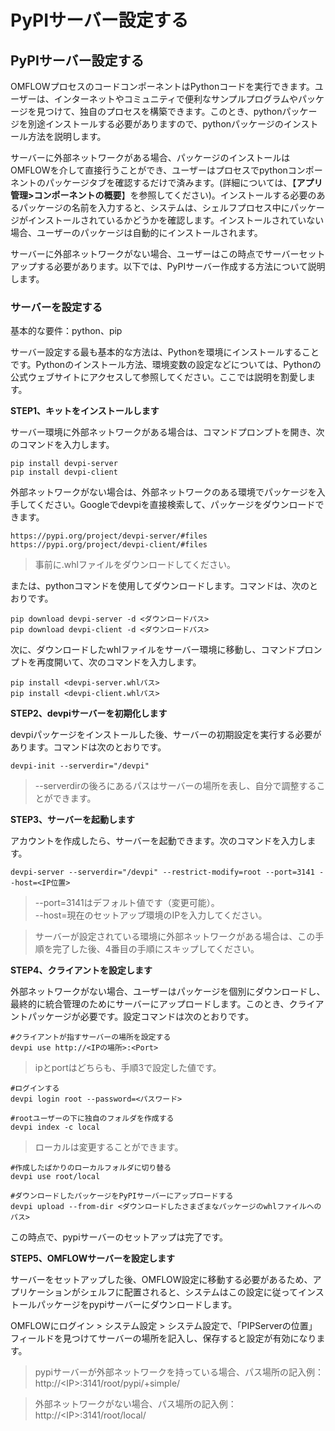 # PyPIサーバー設定する

## PyPIサーバー設定する

OMFLOWプロセスのコードコンポーネントはPythonコードを実行できます。ユーザーは、インターネットやコミュニティで便利なサンプルプログラムやパッケージを見つけて、独自のプロセスを構築できます。このとき、pythonパッケージを別途インストールする必要がありますので、pythonパッケージのインストール方法を説明します。

サーバーに外部ネットワークがある場合、パッケージのインストールはOMFLOWを介して直接行うことができ、ユーザーはプロセスでpythonコンポーネントのパッケージタブを確認するだけで済みます。(詳細については、【**アプリ管理>コンポーネントの概要**】を参照してください)。インストールする必要のあるパッケージの名前を入力すると、システムは、シェルフプロセス中にパッケージがインストールされているかどうかを確認します。インストールされていない場合、ユーザーのパッケージは自動的にインストールされます。

サーバーに外部ネットワークがない場合、ユーザーはこの時点でサーバーセットアップする必要があります。以下では、PyPIサーバー作成する方法について説明します。

### サーバーを設定する

基本的な要件：python、pip

サーバー設定する最も基本的な方法は、Pythonを環境にインストールすることです。Pythonのインストール方法、環境変数の設定などについては、Pythonの公式ウェブサイトにアクセスして参照してください。ここでは説明を割愛します。

**STEP1、キットをインストールします**

サーバー環境に外部ネットワークがある場合は、コマンドプロンプトを開き、次のコマンドを入力します。

```
pip install devpi-server
pip install devpi-client
```

外部ネットワークがない場合は、外部ネットワークのある環境でパッケージを入手してください。Googleでdevpiを直接検索して、パッケージをダウンロードできます。

```
https://pypi.org/project/devpi-server/#files  
https://pypi.org/project/devpi-client/#files
```

> 事前に.whlファイルをダウンロードしてください。

または、pythonコマンドを使用してダウンロードします。コマンドは、次のとおりです。

```
pip download devpi-server -d <ダウンロードパス>
pip download devpi-client -d <ダウンロードパス>
```

次に、ダウンロードしたwhlファイルをサーバー環境に移動し、コマンドプロンプトを再度開いて、次のコマンドを入力します。

```
pip install <devpi-server.whlパス>
pip install <devpi-client.whlパス>
```

**STEP2、devpiサーバーを初期化します**

devpiパッケージをインストールした後、サーバーの初期設定を実行する必要があります。コマンドは次のとおりです。

```
devpi-init --serverdir="/devpi"
```

> \--serverdirの後ろにあるパスはサーバーの場所を表し、自分で調整することができます。

**STEP3、サーバーを起動します**

アカウントを作成したら、サーバーを起動できます。次のコマンドを入力します。

```
devpi-server --serverdir="/devpi" --restrict-modify=root --port=3141 --host=<IP位置>
```

> \--port=3141はデフォルト値です（変更可能）。\
> \--host=現在のセットアップ環境のIPを入力してください。

> サーバーが設定されている環境に外部ネットワークがある場合は、この手順を完了した後、4番目の手順にスキップしてください。

**STEP4、クライアントを設定します**

外部ネットワークがない場合、ユーザーはパッケージを個別にダウンロードし、最終的に統合管理のためにサーバーにアップロードします。このとき、クライアントパッケージが必要です。設定コマンドは次のとおりです。

```
#クライアントが指すサーバーの場所を設定する
devpi use http://<IPの場所>:<Port>
```

> ipとportはどちらも、手順3で設定した値です。

```
#ログインする
devpi login root --password=<パスワード>

#rootユーザーの下に独自のフォルダを作成する
devpi index -c local
```

> ローカルは変更することができます。

```
#作成したばかりのローカルフォルダに切り替る
devpi use root/local

#ダウンロードしたパッケージをPyPIサーバーにアップロードする
devpi upload --from-dir <ダウンロードしたさまざまなパッケージのwhlファイルへのパス>
```

この時点で、pypiサーバーのセットアップは完了です。

**STEP5、OMFLOWサーバーを設定します**

サーバーをセットアップした後、OMFLOW設定に移動する必要があるため、アプリケーションがシェルフに配置されると、システムはこの設定に従ってインストールパッケージをpypiサーバーにダウンロードします。

OMFLOWにログイン > システム設定 > システム設定で、「PIPServerの位置」フィールドを見つけてサーバーの場所を記入し、保存すると設定が有効になります。

> pypiサーバーが外部ネットワークを持っている場合、パス場所の記入例：\
> http://\<IP>:3141/root/pypi/+simple/

> 外部ネットワークがない場合、パス場所の記入例：\
> http://\<IP>:3141/root/local/
